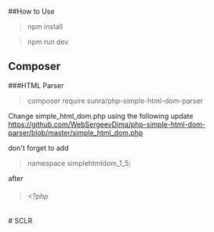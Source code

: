 ##How to Use
> npm install 

> npm run dev

## Composer
###HTML Parser
> composer require sunra/php-simple-html-dom-parser
> 
Change simple_html_dom.php using the following update
https://github.com/WebSergeevDima/php-simple-html-dom-parser/blob/master/simple_html_dom.php

don't forget to add 

> namespace simplehtmldom_1_5;

after 
> ###### <?php
#   S C L R  
 